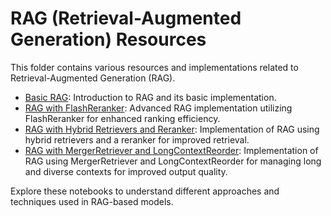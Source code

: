 # RAG (Retrieval-Augmented Generation) Resources

This folder contains various resources and implementations related to Retrieval-Augmented Generation (RAG).

- [Basic RAG](https://github.com/AryanKarumuri/Gen-AI-Projects/tree/main/7.RAG/basic_rag.ipynb): Introduction to RAG and its basic implementation.
- [RAG with FlashReranker](https://github.com/AryanKarumuri/Gen-AI-Projects/tree/main/7.RAG/rag_with_flashreranking.ipynb): Advanced RAG implementation utilizing FlashReranker for enhanced ranking efficiency.
- [RAG with Hybrid Retrievers and Reranker](https://github.com/AryanKarumuri/Gen-AI-Projects/tree/main/7.RAG/rag_with_hybrid_retriever_and_reranker.ipynb): Implementation of RAG using hybrid retrievers and a reranker for improved retrieval.
- [RAG with MergerRetriever and LongContextReorder](https://github.com/AryanKarumuri/Gen-AI-Projects/tree/main/7.RAG/rag_with_MergerRetriever_and_LongContextReorder.ipynb): Implementation of RAG using MergerRetriever and LongContextReorder for managing long and diverse contexts for improved output quality.

Explore these notebooks to understand different approaches and techniques used in RAG-based models.
